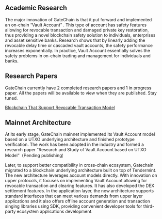 

## Academic Research

<!--In  terms of academic research,  GateChain’s main invention is an on-chain “Vault Account”, which  has important safe features to restore lost private key and revoke  stolen asset, providing a novel  solution to blockchain asset safety for individuals,  enterprises and banks,where asset safety is sensitive.   Research shows that by linearly adding the revocable delay time and the cascaded Vault Accounts , safety increases exponentially. In practice, it can  completely solve the  blockchain asset safe storage  problems for both individual and banks.  Academic research is available to view later.-->


The major innovation of GateChain is that it put forward and implemented   an  on-chain “Vault Account” . This type of account has safety features allowing for revocable transaction and damaged private key restoration, thus providing a novel blockchain safety solution to individuals, enterprises and asset sensitive banks.  Research shows that by linearly adding the revocable delay time or cascaded vault accounts, the safety performance increases exponentially. In practice, Vault Account  essentially solves the safety problems  in on-chain trading and management  for individuals and banks.


## Research Papers

GateChain currently  have 2 completed research papers and  1 in progress paper.  All the papers will be available to view when they are published. Stay tuned.

[Blockchain That Support Revocable Transaction Model](https://arxiv.org/abs/2001.11259)

## Mainnet Architecture

<!--At its early stage, GateChain mainnet  developed a UTXO underlying architecture and built the vault account model on top of it  to  verify the prototype.It also  made an academic research paper around  Vault Account based on UTXO model (will publish later).Later, to better support cross-chain ecosystem,  Gatechain migrated to  a blockchain underlying architecture built on top of Tendermint. Leveraging  account models directly  and innovation on upper layer protocols,it centers its focus on implementing the  Vault Account  that has  revocable transaction and clearing features and develops the DEX  settlement features. It builds a complete application layer and provides standard interfaces to meet a variety of demands from upper layer applications.   GateChain also offers developer tools  like offline  account generation and transaction singing libraries using SDK, making  third-party development more simple.-->

At its early stage, GateChain mainnet  implemented its Vault Account model based on a UTXO underlying architecture  and finished prototype verification. The work has been adopted in the industry and formed a research paper “Research and Study of Vault Account based on UTXO Model”（Pending publishing)

Later, to support  better compatibility in cross-chain ecosystem,  Gatechain migrated to  a blockchain underlying architecture built on top of Tendermint. The new architecture  leverages account models directly. With  innovation on upper protocols, it focuses  on implementing  Vault Account  allowing for  revocable transaction and clearing features. It has also developed  the DEX  settlement features. In the application layer, the new architecture supports standard interfaces that can meet various demands from upper layer applications and it  also offers offline  account generation and transaction singing libraries using SDK, providing convenient developer tools for third-party ecosystem applications development.

